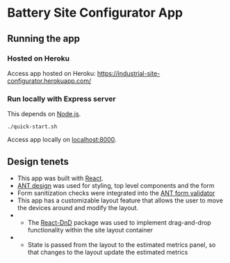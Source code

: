 # Battery Site Configurator App

## Running the app
### Hosted on Heroku
Access app hosted on Heroku: https://industrial-site-configurator.herokuapp.com/

### Run locally with Express server

This depends on [Node.js](http://nodejs.org/).
```
./quick-start.sh
```
Access app locally on [localhost:8000](http://localhost:8000/).

## Design tenets

* This app was built with [React](https://react.dev/). 
* [ANT design](https://ant.design/) was used for styling, top level components and the form
* Form sanitization checks were integrated into the [ANT form validator](https://ant.design/components/form#components-form-demo-validate-static)
* This app has a customizable layout feature that allows the user to move the devices around and modify the layout. 
* * The [React-DnD](https://react-dnd.github.io/react-dnd/about) package was used to implement drag-and-drop functionality within the site layout container
* * State is passed from the layout to the estimated metrics panel, so that changes to the layout update the estimated metrics  
